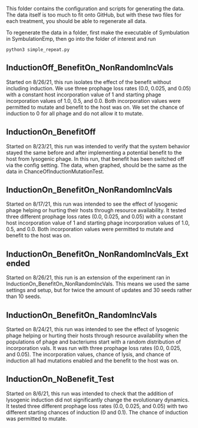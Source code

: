 This folder contains the configuration and scripts for generating the data. The data itself is too much to fit onto GitHub, but with these two files for each treatment, you should be able to regenerate all data.

To regenerate the data in a folder, first make the executable of Symbulation in SymbulationEmp, then go into the folder of interest and run
```
python3 simple_repeat.py
```
## InductionOff_BenefitOn_NonRandomIncVals
Started on 8/26/21, this run isolates the effect of the benefit without including induction. We use three prophage loss rates (0.0, 0.025, and 0.05) with a constant host incorporation value of 1 and starting phage incorporation values of 1.0, 0.5, and 0.0. Both incorporation values were permitted to mutate and benefit to the host was on. We set the chance of induction to 0 for all phage and do not allow it to mutate.

## InductionOn_BenefitOff
Started on 8/23/21, this run was intended to verify that the system behavior stayed the same before and after implementing a potential benefit to the host from lysogenic phage. In this run, that benefit has been switched off via the config setting. The data, when graphed, should be the same as the data in ChanceOfInductionMutationTest.

## InductionOn_BenefitOn_NonRandomIncVals
Started on 8/17/21, this run was intended to see the effect of lysogenic phage helping or hurting their hosts through resource availability. It tested three different prophage loss rates (0.0, 0.025, and 0.05) with a constant host incorporation value of 1 and starting phage incorporation values of 1.0, 0.5, and 0.0. Both incorporation values were permitted to mutate and benefit to the host was on.

## InductionOn_BenefitOn_NonRandomIncVals_Extended
Started on 8/26/21, this run is an extension of the experiment ran in InductionOn_BenefitOn_NonRandomIncVals. This means we used the same settings and setup, but for twice the amount of updates and 30 seeds rather than 10 seeds.

## InductionOn_BenefitOn_RandomIncVals
Started on 8/24/21, this run was intended to see the effect of lysogenic phage helping or hurting their hosts through resource availability when the populations of phage and bacteriums start with a random distribution of incorporation vals. It was run with three prophage loss rates (0.0, 0.025, and 0.05). The incorporation values, chance of lysis, and chance of induction all had mutations enabled and the benefit to the host was on.

## InductionOn_NoBenefit_Test
Started on 8/6/21, this run was intended to check that the addition of lysogenic induction did not significantly change the evolutionary dynamics. It tested three different prophage loss rates (0.0, 0.025, and 0.05) with two different starting chances of induction (0 and 0.1). The chance of induction was permitted to mutate.